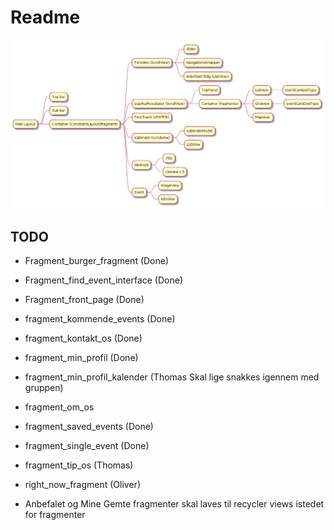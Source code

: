 # Readme

![image](fragments.png)


## TODO

- Fragment_burger_fragment (Done)
- Fragment_find_event_interface (Done)
- Fragment_front_page (Done)
- fragment_kommende_events (Done)
- fragment_kontakt_os (Done)
- fragment_min_profil (Done)
- fragment_min_profil_kalender (Thomas Skal lige snakkes igennem med gruppen)
- fragment_om_os 
- fragment_saved_events (Done)
- fragment_single_event (Done)
- fragment_tip_os (Thomas)
- right_now_fragment (Oliver)

- Anbefalet og Mine Gemte fragmenter skal laves til recycler views istedet for fragmenter
